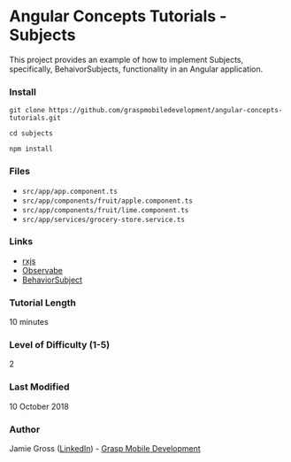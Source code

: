 # Angular Concepts Tutorials - Subjects

This project provides an example of how to implement Subjects, specifically, BehaivorSubjects, functionality in an Angular application.

### Install

`git clone https://github.com/graspmobiledevelopment/angular-concepts-tutorials.git`

`cd subjects`

`npm install`


### Files

- `src/app/app.component.ts`
- `src/app/components/fruit/apple.component.ts`
- `src/app/components/fruit/lime.component.ts`
- `src/app/services/grocery-store.service.ts`

### Links

- [rxjs](https://github.com/ReactiveX/rxjs)
- [Observabe](https://rxjs-dev.firebaseapp.com/api/index/class/Observable)
- [BehaviorSubject](https://rxjs-dev.firebaseapp.com/api/index/class/BehaviorSubject)

### Tutorial Length

10 minutes

### Level of Difficulty (1-5)

2

### Last Modified

10 October 2018

### Author

Jamie Gross ([LinkedIn](https://www.linkedin.com/in/james-l-gross/)) - [Grasp Mobile Development](https://graspmobiledevelop.com/)
